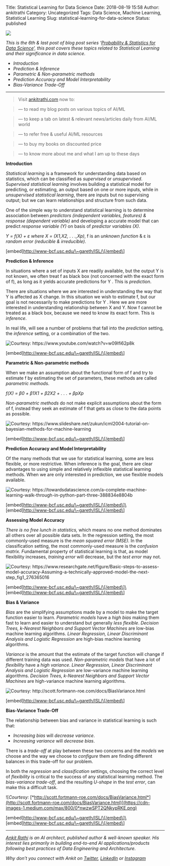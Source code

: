 Title: Statistical Learning for Data Science
Date: 2018-08-19 15:58
Author: ankitrathi
Category: Uncategorized
Tags: Data Science, Machine Learning, Statistical Learning
Slug: statistical-learning-for-data-science
Status: published

![](https://cdn-images-1.medium.com/max/1200/1*4x-yj774zZAgwXgVfXyC3Q.png)

*This is the 6th & last post of blog post series ‘*[*Probability & Statistics for Data Science*](https://www.ankitrathi.com/post/probability-statistics-for-data-science-series)*’, this post covers these topics related to Statistical Learning and their significance in data science.*

-   *Introduction*
-   *Prediction & Inference*
-   *Parametric & Non-parametric methods*
-   *Prediction Accuracy and Model Interpretability*
-   *Bias-Variance Trade-Off*

------------------------------------------------------------------------

> Visit [ankitrathi.com](http://ankitrathi.com/) now to:

> — to read my blog posts on various topics of AI/ML

> — to keep a tab on latest & relevant news/articles daily from AI/ML world

> — to refer free & useful AI/ML resources

> — to buy my books on discounted price

> — to know more about me and what I am up to these days

**Introduction**

*Statistical learning* is a framework for understanding data based on statistics, which can be classified as *supervised* or *unsupervised*. S*upervised statistical learning* involves building a statistical model for predicting, or estimating, an output based on one or more inputs, while in *unsupervised statistical learning*, there are inputs but no supervising output; but we can learn relationships and structure from such data.

One of the simple way to understand statistical learning is to determine association between *predictors (independent variables, features) & response* *(dependent variable)* and developing a accurate model that can predict *response variable (Y)* on basis of *predictor variables (X)*.

*Y = f(X) + ɛ where X = (X1,X2, . . .,Xp)*, f is an *unknown function* & ɛ is *random error (reducible & irreducible)*.

\[embed\]http://www-bcf.usc.edu/\~gareth/ISL/\[/embed\]

**Prediction & Inference**

In situations where a set of inputs X are readily available, but the output Y is not known, we often treat f as black box (not concerned with the exact form of f), as long as it yields accurate predictions for Y . This is *prediction*.

There are situations where we are interested in understanding the way that Y is affected as X change. In this situation we wish to estimate f, but our goal is not necessarily to make predictions for Y . Here we are more interested in understanding relationship between X and Y. Now f cannot be treated as a black box, because we need to know its exact form. This is *inference*.

In real life, will see a number of problems that fall into the *prediction* setting, the *inference* setting, or a combination of the two.

![Courtesy: <https://www.youtube.com/watch?v=w09Ifi62p8k>](https://cdn-images-1.medium.com/max/800/0*Xd3qFalBR59aGzXH.jpg)

\[embed\]http://www-bcf.usc.edu/\~gareth/ISL/\[/embed\]

**Parametric & Non-parametric methods**

When we make an assumption about the functional form of f and try to estimate f by estimating the set of parameters, these methods are called *parametric methods*.

*f(X) = β0 + β1X1 + β2X2 + . . . + βpXp*

*Non-parametric methods* do not make explicit assumptions about the form of f, instead they seek an estimate of f that gets as close to the data points as possible.

![Courtesy: <https://www.slideshare.net/zukun/icml2004-tutorial-on-bayesian-methods-for-machine-learning>](https://cdn-images-1.medium.com/max/800/0*8EwFq6wejo9qv-vF)

\[embed\]http://www-bcf.usc.edu/\~gareth/ISL/\[/embed\]

**Prediction Accuracy and Model Interpretability**

Of the many methods that we use for statistical learning, some are less flexible, or more restrictive. When inference is the goal, there are clear advantages to using simple and relatively inflexible statistical learning methods. When we are only interested in prediction, we use flexible models available.

![Courtesy: <https://towardsdatascience.com/a-complete-machine-learning-walk-through-in-python-part-three-388834e8804b>](https://cdn-images-1.medium.com/max/800/0*8oazi9lCF_MB2jnU.png)

\[embed\]http://www-bcf.usc.edu/\~gareth/ISL/\[/embed\]\
\[embed\]http://www-bcf.usc.edu/\~gareth/ISL/\[/embed\]

**Assessing Model Accuracy**

*There is no free lunch in statistics,* which means no one method dominates all others over all possible data sets. In the regression setting, the most commonly-used measure is the *mean squared error (MSE).* In the classification setting, the most commonly-used measure is the *confusion matrix. F*undamental property of statistical learning is that, as model flexibility increases, *training error* will decrease, but the *test error* may not.

![Courtesy: <https://www.researchgate.net/figure/Basic-steps-to-assess-model-accuracy-Assuming-a-technically-approved-model-the-next-step_fig1_276365016>](https://cdn-images-1.medium.com/max/800/0*HEY1-wkfMdnI0aaR.png)

\[embed\]http://www-bcf.usc.edu/\~gareth/ISL/\[/embed\]\
\[embed\]http://www-bcf.usc.edu/\~gareth/ISL/\[/embed\]

**Bias & Variance**

*Bias* are the simplifying assumptions made by a model to make the target function easier to learn. *Parametric models* have a *high bias* making them fast to learn and easier to understand but generally *less flexible*. *Decision Trees, k-Nearest Neighbors and Support Vector Machines* are low-bias machine learning algorithms. *Linear Regression, Linear Discriminant Analysis and Logistic Regression* are high-bias machine learning algorithms.

*Variance* is the amount that the estimate of the target function will change if different training data was used. *Non-parametric models* that have a lot of *flexibility* have a *high variance*. *Linear Regression, Linear Discriminant Analysis and Logistic Regression* are low-variance machine learning algorithms. *Decision Trees, k-Nearest Neighbors and Support Vector Machines* are high-variance machine learning algorithms.

![Courtesy: <http://scott.fortmann-roe.com/docs/BiasVariance.html>](https://cdn-images-1.medium.com/max/800/1*GiWb2klJvfJBqqe9AG4fjQ.png)

\[embed\]http://www-bcf.usc.edu/\~gareth/ISL/\[/embed\]

**Bias-Variance Trade-Off**

The relationship between bias and variance in statistical learning is such that:

-   *Increasing bias* will *decrease variance*.
-   *Increasing variance* will *decrease bias*.

There is a *trade-off* at play between these two concerns and the *models* we choose and the way we choose to *configure* them are finding different balances in this trade-off for our problem.

In both the *regression* and *classification* settings, choosing the correct level of *flexibility* is critical to the success of any statistical learning method. The *bias-variance trade-off*, and the resulting *U-shape* in the *test error*, can make this a difficult task.

![*Courtesy:* [*http://scott.fortmann-roe.com/docs/BiasVariance.html*](http://scott.fortmann-roe.com/docs/BiasVariance.html)](https://cdn-images-1.medium.com/max/800/0*nwzwSPT2QNkypRKE.png)

\[embed\]http://www-bcf.usc.edu/\~gareth/ISL/\[/embed\]\
\[embed\]http://www-bcf.usc.edu/\~gareth/ISL/\[/embed\]

------------------------------------------------------------------------

[*Ankit Rathi*](https://www.ankitrathi.com/) *is an AI architect, published author & well-known speaker. His interest lies primarily in building end-to-end AI applications/products following best practices of Data Engineering and Architecture.*

*Why don’t you connect with Ankit on* [*Twitter*](https://twitter.com/rathiankit)*,* [*LinkedIn*](https://www.linkedin.com/in/ankitrathi/) *or* [*Instagram*](https://instagram.com/ankitrathi/)
